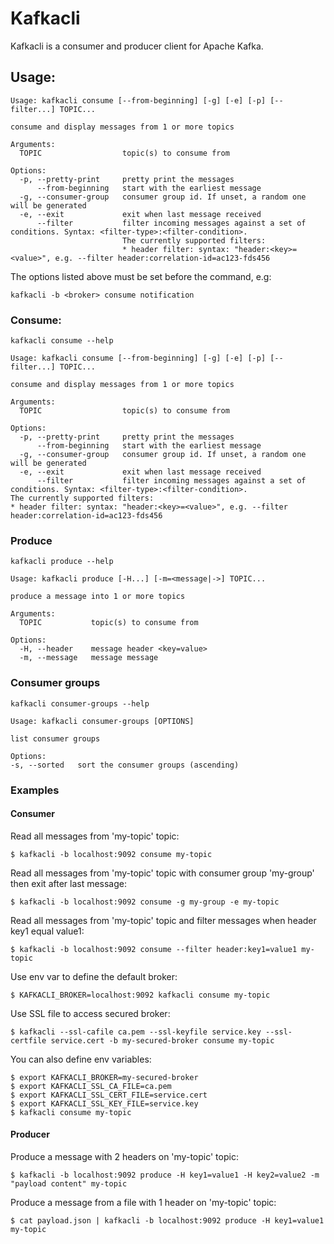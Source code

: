 # Kafkacli

Kafkacli is a consumer and producer client for Apache Kafka.

## Usage:
```
Usage: kafkacli consume [--from-beginning] [-g] [-e] [-p] [--filter...] TOPIC...

consume and display messages from 1 or more topics

Arguments:
  TOPIC                  topic(s) to consume from

Options:                 
  -p, --pretty-print     pretty print the messages
      --from-beginning   start with the earliest message
  -g, --consumer-group   consumer group id. If unset, a random one will be generated
  -e, --exit             exit when last message received
      --filter           filter incoming messages against a set of conditions. Syntax: <filter-type>:<filter-condition>.
                         The currently supported filters:
                         * header filter: syntax: "header:<key>=<value>", e.g. --filter header:correlation-id=ac123-fds456
```

The options listed above must be set before the command, e.g:

`kafkacli -b <broker> consume notification`

### Consume:

```
kafkacli consume --help

Usage: kafkacli consume [--from-beginning] [-g] [-e] [-p] [--filter...] TOPIC...

consume and display messages from 1 or more topics
                         
Arguments:               
  TOPIC                  topic(s) to consume from
                         
Options:                 
  -p, --pretty-print     pretty print the messages
      --from-beginning   start with the earliest message
  -g, --consumer-group   consumer group id. If unset, a random one will be generated
  -e, --exit             exit when last message received
      --filter           filter incoming messages against a set of conditions. Syntax: <filter-type>:<filter-condition>.
The currently supported filters:
* header filter: syntax: "header:<key>=<value>", e.g. --filter header:correlation-id=ac123-fds456

```

### Produce

```
kafkacli produce --help

Usage: kafkacli produce [-H...] [-m=<message|->] TOPIC...

produce a message into 1 or more topics
                  
Arguments:        
  TOPIC           topic(s) to consume from
                  
Options:          
  -H, --header    message header <key=value>
  -m, --message   message message
```

### Consumer groups

```
kafkacli consumer-groups --help

Usage: kafkacli consumer-groups [OPTIONS]

list consumer groups

Options:         
-s, --sorted   sort the consumer groups (ascending)
```

### Examples

#### Consumer

Read all messages from 'my-topic' topic:

    $ kafkacli -b localhost:9092 consume my-topic

Read all messages from 'my-topic' topic with consumer group 'my-group' then exit after last message:

    $ kafkacli -b localhost:9092 consume -g my-group -e my-topic

Read all messages from 'my-topic' topic and filter messages when header key1 equal value1:

    $ kafkacli -b localhost:9092 consume --filter header:key1=value1 my-topic
    
Use env var to define the default broker:

    $ KAFKACLI_BROKER=localhost:9092 kafkacli consume my-topic
    
Use SSL file to access secured broker:

    $ kafkacli --ssl-cafile ca.pem --ssl-keyfile service.key --ssl-certfile service.cert -b my-secured-broker consume my-topic
    
You can also define env variables:

    $ export KAFKACLI_BROKER=my-secured-broker
    $ export KAFKACLI_SSL_CA_FILE=ca.pem
    $ export KAFKACLI_SSL_CERT_FILE=service.cert
    $ export KAFKACLI_SSL_KEY_FILE=service.key
    $ kafkacli consume my-topic

#### Producer

Produce a message with 2 headers on 'my-topic' topic:

    $ kafkacli -b localhost:9092 produce -H key1=value1 -H key2=value2 -m "payload content" my-topic

Produce a message from a file with 1 header on 'my-topic' topic:

    $ cat payload.json | kafkacli -b localhost:9092 produce -H key1=value1 my-topic
